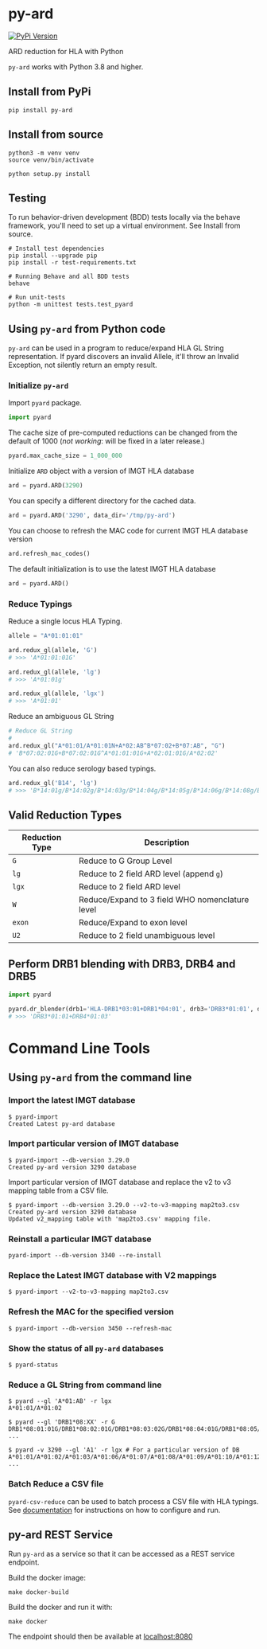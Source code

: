 # py-ard
[![PyPi Version](https://img.shields.io/pypi/v/py-ard.svg)](https://pypi.python.org/pypi/py-ard)

ARD reduction for HLA with Python

`py-ard` works with Python 3.8 and higher.

## Install from PyPi

```shell
pip install py-ard
```

## Install from source

```shell
python3 -m venv venv
source venv/bin/activate

python setup.py install
```
## Testing

To run behavior-driven development (BDD) tests locally via the behave framework, you'll need to set up a virtual
environment. See Install from source.

```shell
# Install test dependencies
pip install --upgrade pip
pip install -r test-requirements.txt

# Running Behave and all BDD tests
behave

# Run unit-tests
python -m unittest tests.test_pyard
```

## Using `py-ard` from Python code

`py-ard` can be used in a program to reduce/expand HLA GL String representation. If pyard discovers an invalid Allele, it'll throw an Invalid Exception, not silently return an empty result.

### Initialize `py-ard`

Import `pyard` package.

```python
import pyard
```

The cache size of pre-computed reductions can be changed from the default of 1000 (_not working_: will be fixed in a later release.)
```python
pyard.max_cache_size = 1_000_000
```

Initialize `ARD` object with a version of IMGT HLA database

```python
ard = pyard.ARD(3290)
```

You can specify a different directory for the cached data.

```python
ard = pyard.ARD('3290', data_dir='/tmp/py-ard')
```

You can choose to refresh the MAC code for current IMGT HLA database version

```python
ard.refresh_mac_codes()
```

The default initialization is to use the latest IMGT HLA database

```python
ard = pyard.ARD()
```

### Reduce Typings

Reduce a single locus HLA Typing.

```python
allele = "A*01:01:01"

ard.redux_gl(allele, 'G')
# >>> 'A*01:01:01G'

ard.redux_gl(allele, 'lg')
# >>> 'A*01:01g'

ard.redux_gl(allele, 'lgx')
# >>> 'A*01:01'
```

Reduce an ambiguous GL String

```python
# Reduce GL String
#
ard.redux_gl("A*01:01/A*01:01N+A*02:AB^B*07:02+B*07:AB", "G")
# 'B*07:02:01G+B*07:02:01G^A*01:01:01G+A*02:01:01G/A*02:02'
```

You can also reduce serology based typings.

```python
ard.redux_gl('B14', 'lg')
# >>> 'B*14:01g/B*14:02g/B*14:03g/B*14:04g/B*14:05g/B*14:06g/B*14:08g/B*14:09g/B*14:10g/B*14:11g/B*14:12g/B*14:13g/B*14:14g/B*14:15g/B*14:16g/B*14:17g/B*14:18g/B*14:19g/B*14:20g/B*14:21g/B*14:22g/B*14:23g/B*14:24g/B*14:25g/B*14:26g/B*14:27g/B*14:28g/B*14:29g/B*14:30g/B*14:31g/B*14:32g/B*14:33g/B*14:34g/B*14:35g/B*14:36g/B*14:37g/B*14:38g/B*14:39g/B*14:40g/B*14:42g/B*14:43g/B*14:44g/B*14:45g/B*14:46g/B*14:47g/B*14:48g/B*14:49g/B*14:50g/B*14:51g/B*14:52g/B*14:53g/B*14:54g/B*14:55g/B*14:56g/B*14:57g/B*14:58g/B*14:59g/B*14:60g/B*14:62g/B*14:63g/B*14:65g/B*14:66g/B*14:68g/B*14:70Qg/B*14:71g/B*14:73g/B*14:74g/B*14:75g/B*14:77g/B*14:82g/B*14:83g/B*14:86g/B*14:87g/B*14:88g/B*14:90g/B*14:93g/B*14:94g/B*14:95g/B*14:96g/B*14:97g/B*14:99g/B*14:102g'
```

## Valid Reduction Types

| Reduction Type | Description                                     |
|----------------|-------------------------------------------------|
| `G`            | Reduce to G Group Level                         |
| `lg`           | Reduce to 2 field ARD level (append `g`)        |
| `lgx`          | Reduce to 2 field ARD level                     |
| `W`            | Reduce/Expand to 3 field WHO nomenclature level |
| `exon`         | Reduce/Expand to exon level                     |
| `U2`           | Reduce to 2 field unambiguous level             |

## Perform DRB1 blending with DRB3, DRB4 and DRB5

```python
import pyard

pyard.dr_blender(drb1='HLA-DRB1*03:01+DRB1*04:01', drb3='DRB3*01:01', drb4='DRB4*01:03')
# >>> 'DRB3*01:01+DRB4*01:03'
```
# Command Line Tools

## Using `py-ard` from the command line

### Import the latest IMGT database

```shell
$ pyard-import
Created Latest py-ard database
```

### Import particular version of IMGT database

```shell
$ pyard-import --db-version 3.29.0
Created py-ard version 3290 database
```

Import particular version of IMGT database and replace the v2 to v3 mapping
table from a CSV file.

```shell
$ pyard-import --db-version 3.29.0 --v2-to-v3-mapping map2to3.csv
Created py-ard version 3290 database
Updated v2_mapping table with 'map2to3.csv' mapping file.
```

### Reinstall a particular IMGT database

```shell
pyard-import --db-version 3340 --re-install
```

### Replace the Latest IMGT database with V2 mappings

```shell
$ pyard-import --v2-to-v3-mapping map2to3.csv
```

### Refresh the MAC for the specified version

```shell
$ pyard-import --db-version 3450 --refresh-mac
```

### Show the status of all `py-ard` databases

```shell
$ pyard-status
```

### Reduce a GL String from command line

```shell
$ pyard --gl 'A*01:AB' -r lgx
A*01:01/A*01:02

$ pyard --gl 'DRB1*08:XX' -r G
DRB1*08:01:01G/DRB1*08:02:01G/DRB1*08:03:02G/DRB1*08:04:01G/DRB1*08:05/ ...

$ pyard -v 3290 --gl 'A1' -r lgx # For a particular version of DB
A*01:01/A*01:02/A*01:03/A*01:06/A*01:07/A*01:08/A*01:09/A*01:10/A*01:12/ ...
```
### Batch Reduce a CSV file

`pyard-csv-reduce` can be used to batch process a CSV file with HLA typings. See [documentation](extras/README.md) for instructions on how to configure and run.

## py-ard REST Service

Run `py-ard` as a service so that it can be accessed as a REST service endpoint.

Build the docker image:
```shell
make docker-build
```

Build the docker and run it with:
```shell
make docker
```

The endpoint should then be available at [localhost:8080](http://0.0.0.0:8080)
